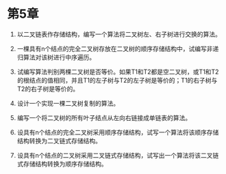 # 第5章

1. 以二叉链表作存储结构，编写一个算法将二叉树左、右子树进行交换的算法。

2. 一棵具有n个结点的完全二叉树存放在二叉树的顺序存储结构中，试编写非递归算法对该树进行中序遍历。

3. 试编写算法判别两棵二叉树是否等价。如果T1和T2都是空二叉树，或T1和T2的根结点的值相同，并且T1的左子树与T2的左子树是等价的；T1的右子树与T2的右子树是等价的。

4. 设计一个实现一棵二叉树复制的算法。

5. 编写一个将二叉树的所有叶子结点从左向右链接成单链表的算法。

6. 设具有n个结点的完全二叉树采用顺序存储结构，试写一个算法将该顺序存储结构转换为二叉链式存储结构。

7. 设具有n个结点的二叉树采用二叉链式存储结构，试写出一个算法将该二叉链式存储结构转换为顺序存储结构。
